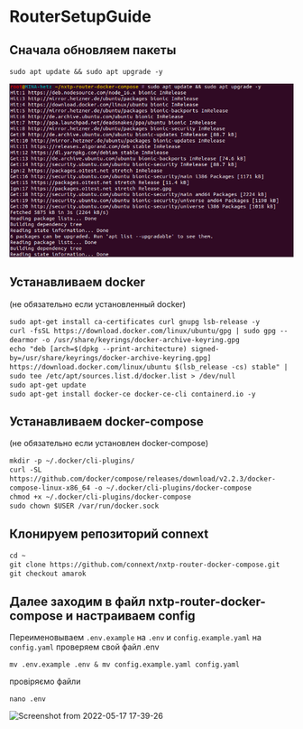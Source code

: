 # RouterSetupGuide

## Cначала обновляем пакеты
```
sudo apt update && sudo apt upgrade -y
```
![Image text](https://github.com/cybernekit/RouterSetupGuide/blob/main/img/Screenshot%20from%202022-05-17%2016-49-11.png)
## Устанавливаем docker
(не обязательно если установленный docker)
```
sudo apt-get install ca-certificates curl gnupg lsb-release -y
curl -fsSL https://download.docker.com/linux/ubuntu/gpg | sudo gpg --dearmor -o /usr/share/keyrings/docker-archive-keyring.gpg
echo "deb [arch=$(dpkg --print-architecture) signed-by=/usr/share/keyrings/docker-archive-keyring.gpg] https://download.docker.com/linux/ubuntu $(lsb_release -cs) stable" | sudo tee /etc/apt/sources.list.d/docker.list > /dev/null
sudo apt-get update
sudo apt-get install docker-ce docker-ce-cli containerd.io -y
```
## Устанавливаем docker-compose
(не обязательно если установлен docker-compose)
```
mkdir -p ~/.docker/cli-plugins/
curl -SL https://github.com/docker/compose/releases/download/v2.2.3/docker-compose-linux-x86_64 -o ~/.docker/cli-plugins/docker-compose
chmod +x ~/.docker/cli-plugins/docker-compose
sudo chown $USER /var/run/docker.sock
```
## Клонируем репозиторий connext
```
cd ~
git clone https://github.com/connext/nxtp-router-docker-compose.git
git checkout amarok
```
## Далее заходим в файл nxtp-router-docker-compose и настраиваем config
Переименовываем ```.env.example``` на ```.env``` и ```config.example.yaml``` на  ```config.yaml``` проверяем свой файл .env
```
mv .env.example .env & mv config.example.yaml config.yaml
```
провіряємо файли
```
nano .env
```
![Screenshot from 2022-05-17 17-39-26](https://user-images.githubusercontent.com/59205554/168854862-64e630f1-445f-404e-a24e-5f6f363cacf8.png)


